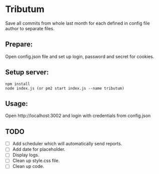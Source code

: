 # Tributum
Save all commits from whole last month for each defined in config file author
to separate files.

## Prepare:
Open config.json file and set up login, password and secret for cookies.

## Setup server:
```
npm install
node index.js (or pm2 start index.js --name tributum)
```

## Usage:
Open http://localhost:3002 and login with credentials from config.json

## TODO
- [ ] Add scheduler which will automatically send reports.
- [ ] Add date for placeholder.
- [ ] Display logs.
- [ ] Clean up style.css file.
- [ ] Clean up code.
